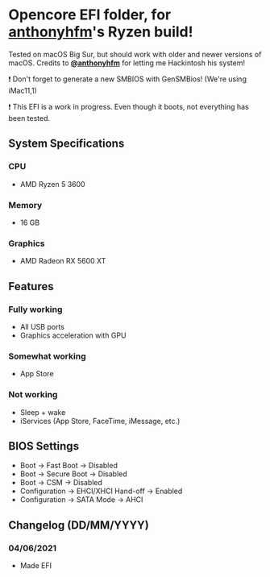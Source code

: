# Opencore EFI folder, for [anthonyhfm](https://github.com/anthonyhfm)'s Ryzen build!

Tested on macOS Big Sur, but should work with older and newer versions of macOS.
Credits to **[@anthonyhfm](https://github.com/anthonyhfm)** for letting me Hackintosh his system!

:exclamation: Don't forget to generate a new SMBIOS with GenSMBios! (We're using iMac11,1)

:exclamation: This EFI is a work in progress. Even though it boots, not everything has been tested.

## System Specifications

### CPU
* AMD Ryzen 5 3600
### Memory
* 16 GB
### Graphics
* AMD Radeon RX 5600 XT


## Features


### Fully working
* All USB ports
* Graphics acceleration with GPU

### Somewhat working
* App Store

### Not working
* Sleep + wake
* iServices (App Store, FaceTime, iMessage, etc.)

## BIOS Settings

* Boot → Fast Boot → Disabled
* Boot → Secure Boot → Disabled
* Boot → CSM → Disabled
* Configuration → EHCI/XHCI Hand-off → Enabled
* Configuration → SATA Mode → AHCI


## Changelog (DD/MM/YYYY)

### 04/06/2021
* Made EFI
